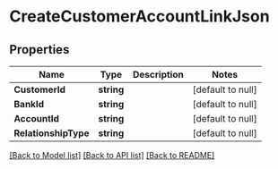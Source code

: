# CreateCustomerAccountLinkJson

## Properties
Name | Type | Description | Notes
------------ | ------------- | ------------- | -------------
**CustomerId** | **string** |  | [default to null]
**BankId** | **string** |  | [default to null]
**AccountId** | **string** |  | [default to null]
**RelationshipType** | **string** |  | [default to null]

[[Back to Model list]](../README.md#documentation-for-models) [[Back to API list]](../README.md#documentation-for-api-endpoints) [[Back to README]](../README.md)



